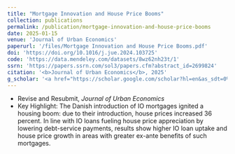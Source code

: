 ```yaml
---
title: "Mortgage Innovation and House Price Booms"
collection: publications
permalink: /publication/mortgage-innovation-and-house-price-booms
date: 2025-01-15
venue: 'Journal of Urban Economics'
paperurl: '/files/Mortgage Innovation and House Price Booms.pdf'
doi: 'https://doi.org/10.1016/j.jue.2024.103725'
code: 'https://data.mendeley.com/datasets/8wz62nh23t/1'
ssrn: 'https://papers.ssrn.com/sol3/papers.cfm?abstract_id=2699824'
citation: '<b>Journal of Urban Economics</b>, 2025' 
g_scholar: '<a href="https://scholar.google.com/scholar?hl=en&as_sdt=0%2C5&q=%22Mortgage+Innovation+and+House+Price+Booms%22&btnG=#d=gs_cit&t=1692413903491&u=%2Fscholar%3Fq%3Dinfo%3AyYNQ3SSvfoIJ%3Ascholar.google.com%2F%26output%3Dcite%26scirp%3D0%26hl%3Den">Citation</a>'
---
```

* Revise and Resubmit, *Journal of Urban Economics*
* Key Highlight: The Danish introduction of IO mortgages ignited a housing boom: due to their introduction, house prices increased 36 percent. In line with IO loans fueling house price appreciation by lowering debt-service payments, results show higher IO loan uptake and house price growth in areas with greater ex-ante benefits of such mortgages.

	
	
	


